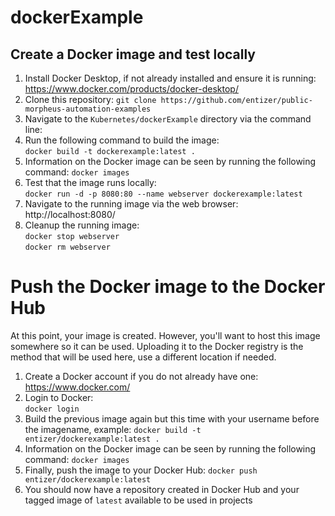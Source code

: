 # dockerExample

## Create a Docker image and test locally

1. Install Docker Desktop, if not already installed and ensure it is running:  
   https://www.docker.com/products/docker-desktop/
1. Clone this repository:
   `git clone https://github.com/entizer/public-morpheus-automation-examples`
2. Navigate to the `Kubernetes/dockerExample` directory via the command line:
3. Run the following command to build the image:   
   `docker build -t dockerexample:latest .`
5. Information on the Docker image can be seen by running the following command:
   `docker images`
6. Test that the image runs locally:  
   `docker run -d -p 8080:80 --name webserver dockerexample:latest`
7. Navigate to the running image via the web browser:  
   http://localhost:8080/
8. Cleanup the running image:  
   `docker stop webserver`  
   `docker rm webserver`

# Push the Docker image to the Docker Hub

At this point, your image is created.  However, you'll want to host this image somewhere so it can be used.  Uploading it to the Docker registry is the method that will be used here, use a different location if needed.

1. Create a Docker account if you do not already have one:  
   https://www.docker.com/
2. Login to Docker:  
   `docker login`
3. Build the previous image again but this time with your username before the imagename, example:
   `docker build -t entizer/dockerexample:latest .`
4. Information on the Docker image can be seen by running the following command:
   `docker images`
5. Finally, push the image to your Docker Hub:
   `docker push entizer/dockerexample:latest`
6. You should now have a repository created in Docker Hub and your tagged image of `latest` available to be used in projects